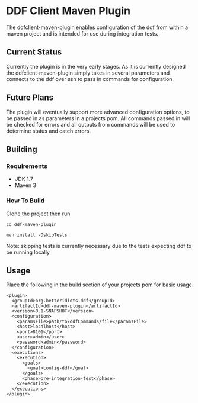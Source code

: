 # DDF Client Maven Plugin
The ddfclient-maven-plugin enables configuration of the ddf from within a maven project and is intended for use during integration tests.

## Current Status
Currently the plugin is in the very early stages. As it is currently designed the ddfclient-maven-plugin simply takes in several parameters and connects to the ddf over ssh to pass in commands for configuration.

## Future Plans
The plugin will eventually support more advanced configuration options, to be passed in as parameters in a projects pom. All commands passed in will be checked for errors and all outputs from commands will be used to determine status and catch errors.

## Building
### Requirements
* JDK 1.7
* Maven 3

### How To Build
Clone the project then run

```
cd ddf-maven-plugin
```

```
mvn install -DskipTests
```

Note: skipping tests is currently necessary due to the tests expecting ddf to be running locally

## Usage
Place the following in the build section of your projects pom for basic usage

    <plugin>
      <groupId>org.betteridiots.ddf</groupId>
      <artifactId>ddf-maven-plugin</artifactId>
      <version>0.1-SNAPSHOT</version>
      <configuration>
        <paramsFile>path/to/ddfCommands/file</paramsFile>
        <host>localhost</host>
        <port>8101</port>
        <user>admin</user>
        <password>admin</password>
      </configuration>
      <executions>
        <execution>
          <goals>
            <goal>config-ddf</goal>
          </goals>
          <phase>pre-integration-test</phase>
        </execution>
      </executions>
    </plugin>
